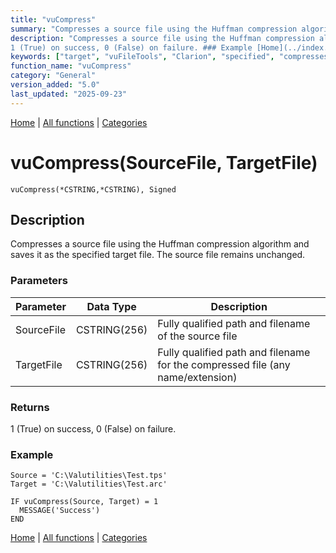 ```yaml
---
title: "vuCompress"
summary: "Compresses a source file using the Huffman compression algorithm and saves it as the specified target file."
description: "Compresses a source file using the Huffman compression algorithm and saves it as the specified target file. The source file remains unchanged. ### Parameters ### Returns
1 (True) on success, 0 (False) on failure. ### Example [Home](../index.md) | [All functions](index.md) | [Categories](../categories/index.md)"
keywords: ["target", "vuFileTools", "Clarion", "specified", "compresses", "compression", "general", "huffman", "source", "algorithm", "vucompress", "using"]
function_name: "vuCompress"
category: "General"
version_added: "5.0"
last_updated: "2025-09-23"
---
```


[Home](../index.md) | [All functions](index.md) | [Categories](../categories/index.md)

# vuCompress(SourceFile, TargetFile)

```Prototype
vuCompress(*CSTRING,*CSTRING), Signed
```


## Description
Compresses a source file using the Huffman compression algorithm and saves it as the specified target file. The source file remains unchanged.

### Parameters

| Parameter  | Data Type    | Description                                                                 |
|------------|--------------|-----------------------------------------------------------------------------|
| SourceFile | CSTRING(256) | Fully qualified path and filename of the source file                        |
| TargetFile | CSTRING(256) | Fully qualified path and filename for the compressed file (any name/extension) |

### Returns
1 (True) on success, 0 (False) on failure.

### Example

```Clarion
Source = 'C:\Valutilities\Test.tps'
Target = 'C:\Valutilities\Test.arc'

IF vuCompress(Source, Target) = 1
  MESSAGE('Success')
END
```

[Home](../index.md) | [All functions](index.md) | [Categories](../categories/index.md)

